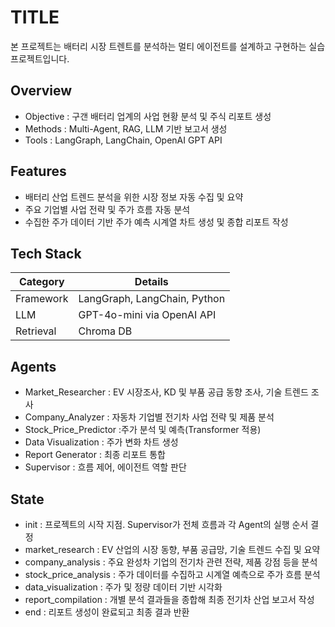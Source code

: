 # TITLE
본 프로젝트는 배터리 시장 트렌트를 분석하는 멀티 에이전트를 설계하고 구현하는 실습 프로젝트입니다.

## Overview

- Objective : 구갠 배터리 업계의 사업 현황 분석 및 주식 리포트 생성
- Methods : Multi-Agent, RAG, LLM 기반 보고서 생성 
- Tools : LangGraph, LangChain, OpenAI GPT API
## Features

-  배터리 산업 트렌드 분석을 위한 시장 정보 자동 수집 및 요약
- 주요 기업별 사업 전략 및 주가 흐름 자동 분석
- 수집한 주가 데이터 기반 주가 예측 시계열 차트 생성 및 종합 리포트 작성


## Tech Stack 

| Category   | Details                      |
|------------|------------------------------|
| Framework  | LangGraph, LangChain, Python |
| LLM        | GPT-4o-mini via OpenAI API   |
| Retrieval  |  Chroma DB               |


## Agents
 
- Market_Researcher : EV 시장조사, KD 및 부품 공급 동향 조사, 기술 트렌드 조사
- Company_Analyzer : 자동차 기업별 전기차 사업 전략 및 제품 분석
- Stock_Price_Predictor :주가 분석 및 예측(Transformer  적용)
- Data Visualization : 주가 변화 차트 생성
- Report Generator : 최종 리포트 통합
- Supervisor : 흐름 제어, 에이전트 역할 판단


## State 
- init : 프로젝트의 시작 지점. Supervisor가 전체 흐름과 각 Agent의 실행 순서 결정
- market_research : EV 산업의 시장 동향, 부품 공급망, 기술 트렌드 수집 및 요약
- company_analysis : 주요 완성차 기업의 전기차 관련 전략, 제품 강점 등을 분석
- stock_price_analysis : 주가 데이터를 수집하고 시계열 예측으로 주가 흐름 분석
- data_visualization : 주가 및 정량 데이터 기반 시각화
- report_compilation : 개별 분석 결과들을 종합해 최종 전기차 산업 보고서 작성
- end : 리포트 생성이 완료되고 최종 결과 반환 
